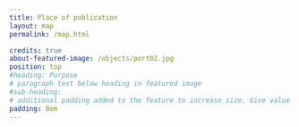```yaml
---
title: Place of publication
layout: map
permalink: /map.html

credits: true
about-featured-image: /objects/port02.jpg
position: top
#heading: Purpose
# paragraph text below heading in featured image
#sub-heading: 
# additional padding added to the feature to increase size. Give value in em or px, e.g. "5em".
padding: 8em
---
```


